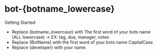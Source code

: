 # bot-{botname_lowercase}

Getting Started

- Replace {botname_lowercase} with The first word of your bots name  (ALL lowercase) -> EX: tag, dua, manager, notes
- Replace {BotName} with the first word of your bots name CapitalCase
- Replace {developer} with your name.
